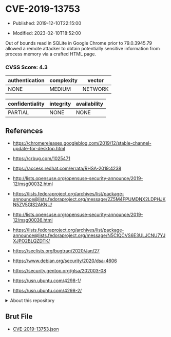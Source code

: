 # CVE-2019-13753

- Published: 2019-12-10T22:15:00

- Modified: 2023-02-10T18:52:00

Out of bounds read in SQLite in Google Chrome prior to 79.0.3945.79 allowed a remote attacker to obtain potentially sensitive information from process memory via a crafted HTML page.

### CVSS Score: **4.3**

| authentication | complexity | vector |
| --- | --- | --- |
| NONE | MEDIUM | NETWORK |

| confidentiality | integrity | availability |
| --- | --- | --- |
| PARTIAL | NONE | NONE |

## References

* https://chromereleases.googleblog.com/2019/12/stable-channel-update-for-desktop.html

* https://crbug.com/1025471

* https://access.redhat.com/errata/RHSA-2019:4238

* http://lists.opensuse.org/opensuse-security-announce/2019-12/msg00032.html

* https://lists.fedoraproject.org/archives/list/package-announce@lists.fedoraproject.org/message/2Z5M4FPUMDNX2LDPHJKN5ZV5GIS2AKNU/

* http://lists.opensuse.org/opensuse-security-announce/2019-12/msg00036.html

* https://lists.fedoraproject.org/archives/list/package-announce@lists.fedoraproject.org/message/N5CIQCVS6E3ULJCNU7YJXJPO2BLQZDTK/

* https://seclists.org/bugtraq/2020/Jan/27

* https://www.debian.org/security/2020/dsa-4606

* https://security.gentoo.org/glsa/202003-08

* https://usn.ubuntu.com/4298-1/

* https://usn.ubuntu.com/4298-2/

<details>
<summary>About this repository</summary> 

  This repository is part of the project [Live Hack CVE](https://github.com/Live-Hack-CVE). Main website can be found [www.live-hack.org](https://www.live-hack.org) 
  
  Made by [Sn0wAlice](https://github.com/Sn0wAlice) for the people that care about security and need to have a feed of the latest CVEs. Hope you enjoy it, don't forget to star the repo and follow me on [Twitter](https://twitter.com/Sn0wAlice) and [Github](https://github.com/Sn0wAlice). And that is my [personnal website](https://www.alice-snow.me/)

  - [Home Page](https://github.com/Live-Hack-CVE)
  - [Framework](https://github.com/Live-Hack-CVE/cve-framework)
  - [CVE database](https://github.com/Live-Hack-CVE/full_database)
  - [Changelog](https://github.com/Live-Hack-CVE/Changelog)
</details>

## Brut File

* [CVE-2019-13753.json](https://raw.githubusercontent.com/Live-Hack-CVE/full_database/main/cves/2019/CVE-2019-13753.json)

